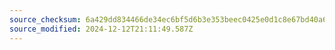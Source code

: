 ```yaml
---
source_checksum: 6a429dd834466de34ec6bf5d6b3e353beec0425e0d1c8e67bd40a610bd40cab2
source_modified: 2024-12-12T21:11:49.587Z
---
```


